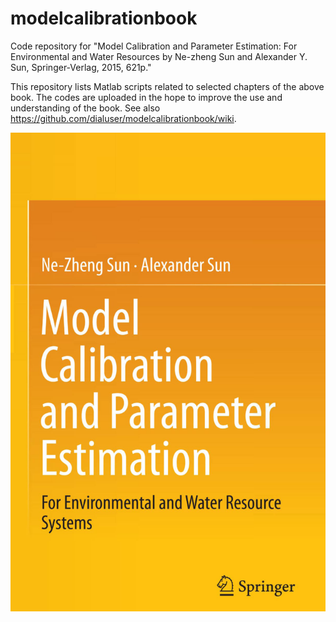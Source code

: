 # modelcalibrationbook
Code repository for "Model Calibration and Parameter Estimation: For Environmental and Water Resources by Ne-zheng Sun and Alexander Y. Sun, Springer-Verlag, 2015, 621p." 

This repository lists Matlab scripts related to selected chapters of the above book. The codes are uploaded in the hope to improve the use and understanding of the book. See also https://github.com/dialuser/modelcalibrationbook/wiki.

<img src="https://github.com/dialuser/modelcalibrationbook/blob/master/images/frontcover.png" alt="book cover">
